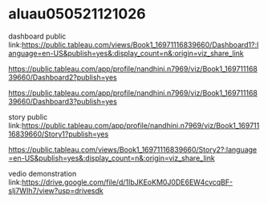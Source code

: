 # aluau050521121026

dashboard public link:https://public.tableau.com/views/Book1_16971116839660/Dashboard1?:language=en-US&publish=yes&:display_count=n&:origin=viz_share_link

https://public.tableau.com/app/profile/nandhini.n7969/viz/Book1_16971116839660/Dashboard2?publish=yes

https://public.tableau.com/app/profile/nandhini.n7969/viz/Book1_16971116839660/Dashboard3?publish=yes

story public link:https://public.tableau.com/app/profile/nandhini.n7969/viz/Book1_16971116839660/Story1?publish=yes

https://public.tableau.com/views/Book1_16971116839660/Story2?:language=en-US&publish=yes&:display_count=n&:origin=viz_share_link

vedio demonstration link:https://drive.google.com/file/d/1IbJKEoKM0J0DE6EW4cvcqBF-slj7WIh7/view?usp=drivesdk
